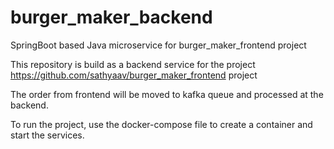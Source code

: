 # burger_maker_backend
SpringBoot based Java microservice for burger_maker_frontend project

This repository is build as a backend service for the project https://github.com/sathyaav/burger_maker_frontend project

The order from frontend will be moved to kafka queue and processed at the backend. 

To run the project, use the docker-compose file to create a container and start the services.
